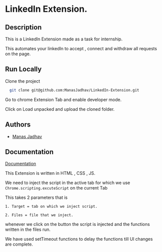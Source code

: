 
# LinkedIn Extension.




## Description

This is a LinkedIn Extension made as a task for internship.

This automates your linkedIn to accept , connect and withdraw all requests on the page.


## Run Locally

Clone the project

```bash
  git clone git@github.com:ManasJadhav/LinkedIn-Extension.git
```

Go to chrome Extension Tab and enable developer mode.

Click on Load unpacked and upload the cloned folder.

## Authors  

- [Manas Jadhav](https://github.com/ManasJadhav)




## Documentation

[Documentation](https://linktodocumentation)

This Extension is written in HTML , CSS , JS.

We need to inject the script in the active tab for which we use ``` Chrome.scripting.excuteScript ``` on the current Tab 

This takes 2 parameters that is 
    
    1. Target = tab on which we inject script.

    2. Files = file that we inject.

whenever we click on the button the script is injected and the functions written in the files run.

We have used setTimeout functions to delay the functions till UI changes are complete.
